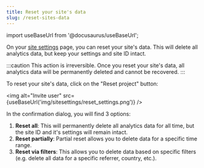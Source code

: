 ```yaml
---
title: Reset your site's data
slug: /reset-sites-data
---
```


import useBaseUrl from '@docusaurus/useBaseUrl';

On your [site settings](/how-to-access-site-settings) page, you can reset your site's data. This will delete all analytics data, but keep your settings and site ID intact.

:::caution
This action is irreversible. Once you reset your site's data, all analytics data will be permanently deleted and cannot be recovered.
:::

To reset your site's data, click on the "Reset project" button:

<img alt="Invite user" src={useBaseUrl('img/sitesettings/reset_settings.png')} />

In the confirmation dialog, you will find 3 options:

1. **Reset all**: This will permanently delete all analytics data for all time, but the site ID and it's settings will remain intact.
2. **Reset partially**: Partial reset allows you to delete data for a specific time range.
3. **Reset via filters**: This allows you to delete data based on specific filters (e.g. delete all data for a specific referrer, country, etc.).
